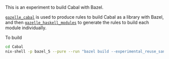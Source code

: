 This is an experiment to build Cabal with Bazel.

[`gazelle_cabal`][gazelle_cabal] is used to produce rules to build Cabal
as a library with Bazel, and then
 [`gazelle_haskell_modules`][gazelle_haskell_modules] to generate the
rules to build each module individually.

To build
```bash
cd Cabal
nix-shell -p bazel_5 --pure --run "bazel build --experimental_reuse_sandbox_directories //:Cabal"
```

[gazelle_cabal]: https://github.com/tweag/gazelle_cabal
[gazelle_haskell_modules]: https://github.com/tweag/gazelle_haskell_modules
